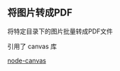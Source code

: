 ## 将图片转成PDF

将特定目录下的图片批量转成PDF文件


引用了 canvas 库

[node-canvas](https://github.com/Automattic/node-canvas)
